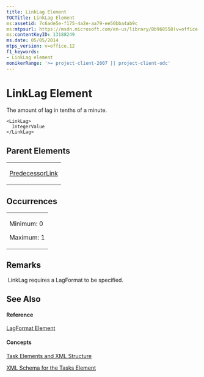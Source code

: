 ```yaml
---
title: LinkLag Element
TOCTitle: LinkLag Element
ms:assetid: 7c6ade5e-f175-4a2e-aa79-ee50bba4ab9c
ms:mtpsurl: https://msdn.microsoft.com/en-us/library/Bb968558(v=office.12)
ms:contentKeyID: 13188249
ms.date: 05/05/2014
mtps_version: v=office.12
f1_keywords:
- LinkLag element
monikerRange: '>= project-client-2007 || project-client-odc'
---
```


# LinkLag Element




The amount of lag in tenths of a minute.

    <LinkLag>
      IntegerValue
    </LinkLag>

## Parent Elements

<table>
<colgroup>
<col style="width: 100%" />
</colgroup>
<tbody>
<tr class="odd">
<td><p><a href="bb968712(v=office.12).md">PredecessorLink</a></p></td>
</tr>
</tbody>
</table>

## Occurrences

<table>
<colgroup>
<col style="width: 100%" />
</colgroup>
<tbody>
<tr class="odd">
<td><p>Minimum: 0</p>
<p>Maximum: 1</p></td>
</tr>
</tbody>
</table>

## Remarks

 LinkLag requires a LagFormat to be specified.

## See Also

#### Reference

[LagFormat Element](lagformat-element.md)

#### Concepts

[Task Elements and XML Structure](task-elements-and-xml-structure.md)

[XML Schema for the Tasks Element](xml-schema-for-the-tasks-element.md)

